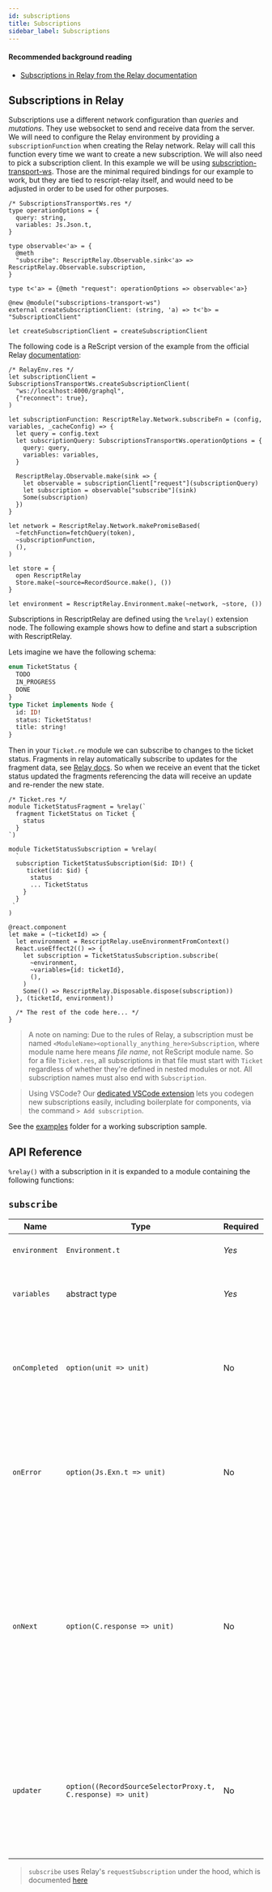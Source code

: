 ```yaml
---
id: subscriptions
title: Subscriptions
sidebar_label: Subscriptions
---
```


#### Recommended background reading

- [Subscriptions in Relay from the Relay documentation](https://relay.dev/docs/en/subscriptions)

## Subscriptions in Relay

Subscriptions use a different network configuration than _queries_ and _mutations_. They use websocket to send and receive data from the server. We will need to configure the Relay environment by providing a `subscriptionFunction` when creating the Relay network. Relay will call this function every time we want to create a new subscription. We will also need to pick a subscription client. In this example we will be using [subscription-transport-ws](https://github.com/apollographql/subscriptions-transport-ws). Those are the minimal required bindings for our example to work, but they are tied to rescript-relay itself, and would need to be adjusted in order to be used for other purposes.

```reason
/* SubscriptionsTransportWs.res */
type operationOptions = {
  query: string,
  variables: Js.Json.t,
}

type observable<'a> = {
  @meth
  "subscribe": RescriptRelay.Observable.sink<'a> => RescriptRelay.Observable.subscription,
}

type t<'a> = {@meth "request": operationOptions => observable<'a>}

@new @module("subscriptions-transport-ws")
external createSubscriptionClient: (string, 'a) => t<'b> = "SubscriptionClient"

let createSubscriptionClient = createSubscriptionClient

```

The following code is a ReScript version of the example from the official Relay [documentation](https://relay.dev/docs/en/subscriptions#configure-network):

```reason
/* RelayEnv.res */
let subscriptionClient = SubscriptionsTransportWs.createSubscriptionClient(
  "ws://localhost:4000/graphql",
  {"reconnect": true},
)

let subscriptionFunction: RescriptRelay.Network.subscribeFn = (config, variables, _cacheConfig) => {
  let query = config.text
  let subscriptionQuery: SubscriptionsTransportWs.operationOptions = {
    query: query,
    variables: variables,
  }

  RescriptRelay.Observable.make(sink => {
    let observable = subscriptionClient["request"](subscriptionQuery)
    let subscription = observable["subscribe"](sink)
    Some(subscription)
  })
}

let network = RescriptRelay.Network.makePromiseBased(
  ~fetchFunction=fetchQuery(token),
  ~subscriptionFunction,
  (),
)

let store = {
  open RescriptRelay
  Store.make(~source=RecordSource.make(), ())
}

let environment = RescriptRelay.Environment.make(~network, ~store, ())

```

Subscriptions in RescriptRelay are defined using the `%relay()` extension node. The following example shows how to define and start a subscription with RescriptRelay.

Lets imagine we have the following schema:

```graphql
enum TicketStatus {
  TODO
  IN_PROGRESS
  DONE
}
type Ticket implements Node {
  id: ID!
  status: TicketStatus!
  title: string!
}
```

Then in your `Ticket.re` module we can subscribe to changes to the ticket status. Fragments in relay automatically subscribe to updates for the fragment data, see [Relay docs](https://relay.dev/docs/guided-tour/rendering/fragments). So when we receive an event that the ticket status updated the fragments referencing the data will receive an update and re-render the new state.

```reason
/* Ticket.res */
module TicketStatusFragment = %relay(`
  fragment TicketStatus on Ticket {
    status
  }
`)

module TicketStatusSubscription = %relay(
  `
  subscription TicketStatusSubscription($id: ID!) {
     ticket(id: $id) {
      status
      ... TicketStatus
    }
  }
 `
)

@react.component
let make = (~ticketId) => {
  let environment = RescriptRelay.useEnvironmentFromContext()
  React.useEffect2(() => {
    let subscription = TicketStatusSubscription.subscribe(
      ~environment,
      ~variables={id: ticketId},
      (),
    )
    Some(() => RescriptRelay.Disposable.dispose(subscription))
  }, (ticketId, environment))

  /* The rest of the code here... */
}

```

> A note on naming: Due to the rules of Relay, a subscription must be named `<ModuleName><optionally_anything_here>Subscription`, where module name here means _file name_, not ReScript module name. So for a file `Ticket.res`, all subscriptions in that file must start with `Ticket` regardless of whether they're defined in nested modules or not. All subscription names must also end with `Subscription`.

> Using VSCode? Our [dedicated VSCode extension](vscode-extension) lets you codegen new subscriptions easily, including boilerplate for components, via the command `> Add subscription`.

See the [examples](https://github.com/zth/rescript-relay/tree/master/example) folder for a working subscription sample.

## API Reference

`%relay()` with a subscription in it is expanded to a module containing the following functions:

## `subscribe`

| Name          | Type                                                        | Required | Notes                                                                                                                                                                                   |
| ------------- | ----------------------------------------------------------- | -------- | --------------------------------------------------------------------------------------------------------------------------------------------------------------------------------------- |
| `environment` | `Environment.t`                                             | _Yes_    | Instantiated relay environment                                                                                                                                                          |
| `variables`   | abstract type                                               | _Yes_    | Variables derived from the GraphQL operation                                                                                                                                            |
| `onCompleted` | `option(unit => unit)`                                      | No       | A callback function executed when the subscription is closed by the peer without error                                                                                                  |
| `onError`     | `option(Js.Exn.t => unit)`                                  | No       | A callback function executed when Relay or the server encounters an error processing the subscription                                                                                   |
| `onNext`      | `option(C.response => unit)`                                | No       | A callback function executed each time a response is received from the server, with the raw GraphQL response payload. `C.response` is the response data requested in the graphql query. |
| `updater`     | `option((RecordSourceSelectorProxy.t, C.response) => unit)` | No       | An optional function that can supply custom logic for updating the in-memory Relay store based on the server response                                                                   |

> `subscribe` uses Relay's `requestSubscription` under the hood, which is documented [here](https://relay.dev/docs/en/subscriptions)

